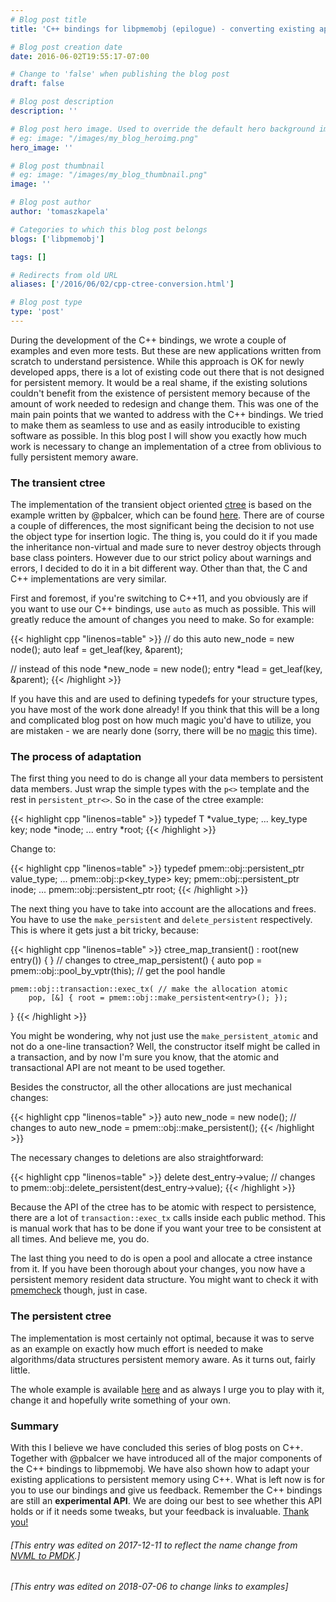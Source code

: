 ```yaml
---
# Blog post title
title: 'C++ bindings for libpmemobj (epilogue) - converting existing applications'

# Blog post creation date
date: 2016-06-02T19:55:17-07:00

# Change to 'false' when publishing the blog post
draft: false

# Blog post description
description: ''

# Blog post hero image. Used to override the default hero background image.
# eg: image: "/images/my_blog_heroimg.png"
hero_image: ''

# Blog post thumbnail
# eg: image: "/images/my_blog_thumbnail.png"
image: ''

# Blog post author
author: 'tomaszkapela'

# Categories to which this blog post belongs
blogs: ['libpmemobj']

tags: []

# Redirects from old URL
aliases: ['/2016/06/02/cpp-ctree-conversion.html']

# Blog post type
type: 'post'
---
```


During the development of the C++ bindings, we wrote a couple of examples and
even more tests. But these are new applications written from scratch to
understand persistence. While this approach is OK for newly developed apps,
there is a lot of existing code out there that is not designed for persistent
memory. It would be a real shame, if the existing solutions couldn't benefit
from the existence of persistent memory because of the amount of work needed
to redesign and change them. This was one of the main pain points that we wanted
to address with the C++ bindings. We tried to make them as seamless to use and
as easily introducible to existing software as possible. In this blog post I
will show you exactly how much work is necessary to change an implementation
of a ctree from oblivious to fully persistent memory aware.

### The transient ctree

The implementation of the transient object oriented [ctree][27f95bc8] is based
on the example written by @pbalcer, which can be found [here][2ee5f9a5]. There
are of course a couple of differences, the most significant being the decision
to not use the object type for insertion logic. The thing is, you could do it
if you made the inheritance non-virtual and made sure to never destroy objects
through base class pointers. However due to our strict policy about warnings
and errors, I decided to do it in a bit different way. Other than that, the
C and C++ implementations are very similar.

First and foremost, if you're switching to C++11, and you obviously are if you
want to use our C++ bindings, use `auto` as much as possible. This will greatly
reduce the amount of changes you need to make. So for example:

{{< highlight cpp "linenos=table" >}}
// do this
auto new_node = new node();
auto leaf = get_leaf(key, &parent);

// instead of this
node *new_node = new node();
entry *lead = get_leaf(key, &parent);
{{< /highlight >}}

If you have this and are used to defining typedefs for your structure types, you
have most of the work done already! If you think that this will be a
long and complicated blog post on how much magic you'd have to utilize, you are
mistaken - we are nearly done (sorry, there will be no [magic][b60cbeed] this
time).

### The process of adaptation

The first thing you need to do is change all your data members to persistent
data members. Just wrap the simple types with the `p<>` template and the rest in
`persistent_ptr<>`. So in the case of the ctree example:

{{< highlight cpp "linenos=table" >}}
typedef T *value_type;
...
key_type key;
node *inode;
...
entry \*root;
{{< /highlight >}}

Change to:

{{< highlight cpp "linenos=table" >}}
typedef pmem::obj::persistent_ptr<T> value_type;
...
pmem::obj::p<key_type> key;
pmem::obj::persistent_ptr<node> inode;
...
pmem::obj::persistent_ptr<entry> root;
{{< /highlight >}}

The next thing you have to take into account are the allocations and frees. You
have to use the `make_persistent` and `delete_persistent` respectively. This is
where it gets just a bit tricky, because:

{{< highlight cpp "linenos=table" >}}
ctree_map_transient() : root(new entry())
{
}
// changes to
ctree_map_persistent()
{
auto pop = pmem::obj::pool_by_vptr(this); // get the pool handle

    pmem::obj::transaction::exec_tx( // make the allocation atomic
    	pop, [&] { root = pmem::obj::make_persistent<entry>(); });

}
{{< /highlight >}}

You might be wondering, why not just use the `make_persistent_atomic` and not do
a one-line transaction? Well, the constructor itself might be called in a
transaction, and by now I'm sure you know, that the atomic and transactional API
are not meant to be used together.

Besides the constructor, all the other allocations are just mechanical changes:

{{< highlight cpp "linenos=table" >}}
auto new_node = new node();
// changes to
auto new_node = pmem::obj::make_persistent<node>();
{{< /highlight >}}

The necessary changes to deletions are also straightforward:

{{< highlight cpp "linenos=table" >}}
delete dest_entry->value;
// changes to
pmem::obj::delete_persistent<T>(dest_entry->value);
{{< /highlight >}}

Because the API of the ctree has to be atomic with respect to persistence, there
are a lot of `transaction::exec_tx` calls inside each public method. This is
manual work that has to be done if you want your tree to be consistent at all
times. And believe me, you do.

The last thing you need to do is open a pool and allocate a ctree instance from
it. If you have been thorough about your changes, you now have a persistent
memory resident data structure. You might want to check it with
[pmemcheck][033d3abb] though, just in case.

### The persistent ctree

The implementation is most certainly not optimal, because it was to serve as
an example on exactly how much effort is needed to make algorithms/data
structures persistent memory aware. As it turns out, fairly little.

The whole example is available [here][c14a5bbd] and as always I urge you to
play with it, change it and hopefully write something of your own.

### Summary

With this I believe we have concluded this series of blog posts on C++. Together
with @pbalcer we have introduced all of the major components of the C++ bindings
to libpmemobj. We have also shown how to adapt your existing applications to
persistent memory using C++. What is left now is for you to use our bindings and
give us feedback. Remember the C++ bindings are still an **experimental API**.
We are doing our best to see whether this API holds or if it needs some tweaks,
but your feedback is invaluable. [Thank you!][ecfe85f3]

[27f95bc8]: https://github.com/pmem/libpmemobj-cpp/blob/master/examples/map_cli/ctree_map_transient.hpp 'transient ctree'
[2ee5f9a5]: https://github.com/pmem/pmdk/blob/master/src/examples/libpmemobj/tree_map/ctree_map.c 'C ctree'
[b60cbeed]: https://giphy.com/gifs/rainbow-unicorn-highway-G0nTMRctvIp4Q 'unicorns and rainbows'
[033d3abb]: https://github.com/pmem/valgrind 'pmemcheck'
[c14a5bbd]: https://github.com/pmem/libpmemobj-cpp/blob/master/examples/map_cli 'ctree examples'
[ecfe85f3]: https://giphy.com/gifs/end-looney-tunes-thats-all-folks-jYAGkoghdmD9S "That's all folks!"

###### [This entry was edited on 2017-12-11 to reflect the name change from [NVML to PMDK](/blog/2017/12/announcing-the-persistent-memory-development-kit).]

###### [This entry was edited on 2018-07-06 to change links to examples]
